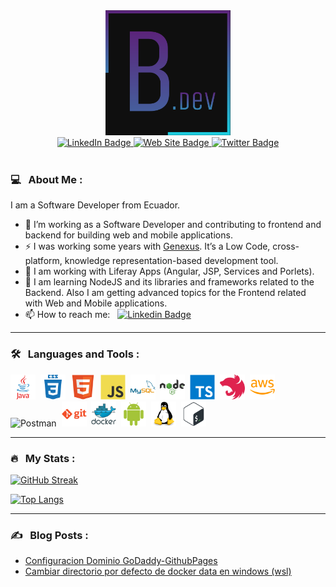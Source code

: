 <div id="header" align="center">
  <a href="https://bsaltos.dev">
    <kbd> <img src="https://github.com/bsaltosDev/bsaltosDev/blob/main/logo.png" width="200" alt="Image Logo Site"/></kbd> 
  </a>
</div>

<div id="badges" align="center">
  <a href="https://www.linkedin.com/in/byron-saltos">
    <img src="https://img.shields.io/badge/LinkedIn-blue?style=for-the-badge&logo=linkedin&logoColor=white" alt="LinkedIn Badge"/>
  </a>
  <a href="https://bsaltos.dev">
    <img src="https://img.shields.io/badge/webSite-brightgreen?style=for-the-badge&logo=googlechrome&logoColor=white" alt="Web Site Badge"/>
  </a>
  <a href="https://twitter.com/ByDev1">
    <img src="https://img.shields.io/badge/Twitter-blue?style=for-the-badge&logo=twitter&logoColor=white" alt="Twitter Badge"/>
  </a>
</div>
<div id="views" align="center">
  <img src="https://komarev.com/ghpvc/?username=bsaltosDev&style=flat-square&color=blue" alt="">
</div>

### :computer: &nbsp; About Me :

I am a Software Developer from Ecuador.

- :telescope: I’m working as a Software Developer and contributing to frontend and backend for building web and mobile applications.
- :zap: I was working some years with [Genexus](https://www.genexus.com). It’s a Low Code, cross-platform, knowledge representation-based development tool.
- :construction_worker: I am working with Liferay Apps (Angular, JSP, Services and Porlets). 
- :school: I am learning NodeJS and its libraries and frameworks related to the Backend. Also I am getting advanced topics for the Frontend related with Web and Mobile applications.
- :mailbox: How to reach me: &nbsp; [![Linkedin Badge](https://img.shields.io/badge/bsaltos-blue?style=flat&logo=Linkedin&logoColor=white)](https://www.linkedin.com/in/byron-saltos)

---
### :hammer_and_wrench: &nbsp; Languages and Tools :

<div id="languages">
  <img src="https://github.com/devicons/devicon/blob/master/icons/java/java-original-wordmark.svg" title="Java" alt="Java" width="40" height="40"/>&nbsp;
  <img src="https://github.com/devicons/devicon/blob/master/icons/css3/css3-plain-wordmark.svg"  title="CSS3" alt="CSS" width="40" height="40"/>&nbsp;
  <img src="https://github.com/devicons/devicon/blob/master/icons/html5/html5-original.svg" title="HTML5" alt="HTML" width="40" height="40"/>&nbsp;
  <img src="https://github.com/devicons/devicon/blob/master/icons/javascript/javascript-original.svg" title="JavaScript" alt="JavaScript" width="40" height="40"/>&nbsp;
  <img src="https://github.com/devicons/devicon/blob/master/icons/mysql/mysql-original-wordmark.svg" title="MySQL"  alt="MySQL" width="40" height="40"/>&nbsp;
  <img src="https://github.com/devicons/devicon/blob/master/icons/nodejs/nodejs-original-wordmark.svg" title="NodeJS" alt="NodeJS" width="40" height="40"/>&nbsp;
  <img src="https://github.com/devicons/devicon/blob/master/icons/typescript/typescript-original.svg" title="TypeScript" alt="TypeScript" width="40" height="40"/>&nbsp;
  <img src="https://github.com/devicons/devicon/blob/master/icons/nestjs/nestjs-original.svg" title="NestJS" alt="NestJS" width="40" height="40"/>&nbsp;
  <img src="https://github.com/devicons/devicon/blob/master/icons/amazonwebservices/amazonwebservices-plain-wordmark.svg" title="AWS" alt="AWS" width="40" height="40"/>&nbsp;
  <img src="https://www.vectorlogo.zone/logos/getpostman/getpostman-icon.svg" title="Postman"  alt="Postman" width="40" height="40"/>&nbsp;
  <img src="https://github.com/devicons/devicon/blob/master/icons/git/git-plain-wordmark.svg" title="Git" **alt="Git" width="40" height="40"/>&nbsp;
  <img src="https://github.com/devicons/devicon/blob/master/icons/docker/docker-original-wordmark.svg" title="Docker" **alt="Docker" width="40" height="40"/>&nbsp;
  <img src="https://github.com/devicons/devicon/blob/master/icons/android/android-original.svg" title="Android" **alt="Android" width="40" height="40"/>&nbsp;
  <img src="https://github.com/devicons/devicon/blob/master/icons/linux/linux-original.svg" title="GNU/Linux" **alt="GNU/Linux" width="40" height="40"/>&nbsp;
  <img src="https://github.com/devicons/devicon/blob/master/icons/bash/bash-original.svg" title="Bash Scripting" **alt="Bash Scripting" width="40" height="40"/>&nbsp;
</div>

---

### :fire: &nbsp; My Stats :
[![GitHub Streak](http://github-readme-streak-stats.herokuapp.com?user=bsaltosDev&theme=ligth)](https://git.io/streak-stats)

[![Top Langs](https://github-readme-stats.vercel.app/api/top-langs/?username=bsaltosDev&layout=compact&theme=vision-friendly-ligth)](https://github.com/anuraghazra/github-readme-stats)

---

### :writing_hand: &nbsp; Blog Posts :
<!-- BLOG-POST-LIST:START -->
- [Configuracion Dominio GoDaddy-GithubPages](https://bsaltos.dev/config/configuracion-dominio-godaddy-githubpages/)
- [Cambiar directorio por defecto de docker data en windows (wsl)](https://bsaltos.dev/config/docker/windows/wsl/cambiar-directorio-por-defecto-docker-data-wsl-windows/)
<!-- BLOG-POST-LIST:END -->
